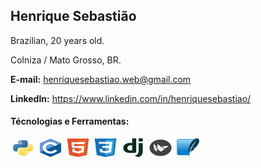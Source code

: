 ## Henrique Sebastião

Brazilian, 20 years old.

Colniza / Mato Grosso, BR.

**E-mail:** [henriquesebastiao.web@gmail.com](mailto:henriquesebastiao.web+contatogithub@gmail.com)

**LinkedIn:** https://www.linkedin.com/in/henriquesebastiao/

<!-- GITHUB STATS -->
<!-- <div>
  <a href="https://github.com/henriquesebastiao">
  <img height="175em" src="https://github-readme-stats.vercel.app/api?username=henriquesebastiao&show_icons=true&theme=github_dark&include_all_commits=true&count_private=true&locale=pt-BR&cache_seconds=7200">
  <img height="175em" src="https://github-readme-stats.vercel.app/api/top-langs/?username=henriquesebastiao&layout=compact&langs_count=8&theme=github_dark&locale=pt-BR"/>
</div> -->

<!-- Ícones de Tecnologias -->
<div style="display: inline_block">
  <h4>Técnologias e Ferramentas:</h4>
  <img align="center" alt="Python" height="30" width="40" src="img/python.svg">
  <img align="center" alt="C" height="30" width="40" src="img/c.svg">
  <img align="center" alt="HTML" height="30" width="40" src="img/html.svg">
  <img align="center" alt="CSS" height="30" width="40" src="img/css.svg">
  <img align="center" alt="Django" height="30" width="40" src="img/django.svg">
  <img align="center" alt="Kivy" height="30" width="40" src="img/kivy.svg">
  <img align="center" alt="SQLite" height="30" width="40" src="img/sqlite.svg">
</div>
